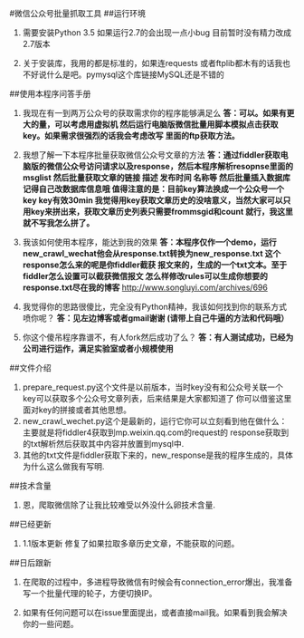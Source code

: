 #微信公众号批量抓取工具
##运行环境
1. 需要安装Python 3.5 如果运行2.7的会出现一点小bug 目前暂时没有精力改成2.7版本

2. 关于安装库，我用的都是标准的，如果连requests 或者ftplib都木有的话我也不好说什么是吧。pymysql这个库链接MySQL还是不错的

##使用本程序问答手册

1. 我现在有一到两万公众号的获取需求你的程序能够满足么
**答：可以。如果有更大的量，可以考虑用虚拟机 然后运行电脑版微信批量用脚本模拟点击获取key。如果需求很强烈的话我会考虑改写
里面的ftp获取方法。**

2. 我想了解一下本程序批量获取微信公众号文章的方法
**答：通过fiddler获取电脑版的微信公众号访问请求以及response，然后本程序解析resopnse里面的msglist 然后批量获取文章的链接 
描述 发布时间 名称等 然后批量插入数据库 记得自己改数据库信息哦 值得注意的是：目前key算法换成一个公众号一个key
 key有效30min  我觉得用key获取文章历史的没啥意义，当然大家可以只用key来拼出来，获取文章历史列表只需要frommsgid和count
 就行，我这里就不写我怎么拼了。**
 
3. 我该如何使用本程序，能达到我的效果
**答：本程序仅作一个demo，运行new_crawl_wechat他会从response.txt转换为new_response.txt 这个response怎么来的呢是你fiddler截获
报文来的，生成的一个txt文本。至于fiddler怎么设置可以截获微信报文 怎么样修改rules可以生成你想要的response.txt尽在我的博客**
http://www.songluyi.com/archives/696 
4. 我觉得你的思路很傻比，完全没有Python精神，我该如何找到你的联系方式喷你呢？
**答：见左边博客或者gmail谢谢 (请带上自己牛逼的方法和代码哦）**

5. 你这个傻吊程序靠谱不，有人fork然后成功了么？
**答：有人测试成功，已经为公司进行运作，满足实验室或者小规模使用**
 
##文件介绍
1. prepare_request.py这个文件是以前版本，当时key没有和公众号关联一个key可以获取多个公众号文章列表，后来结果是大家都知道了
你可以借鉴这里面对key的拼接或者其他思想。
2. new_crawl_wechet.py这个是最新的，运行它你可以立刻看到他在做什么：主要就是将fiddler4获取到mp.weixin.qq.com的request的
response获取到的txt解析然后获取其中内容并放置到mysql中.
3. 其他的txt文件是fiddler获取下来的，new_response是我的程序生成的，具体为什么这么做我有写明.

##技术含量
1. 恩，爬取微信除了让我比较难受以外没什么卵技术含量.

##已经更新
1. 1.1版本更新 修复了如果拉取多章历史文章，不能获取的问题。

##日后跟新
1. 在爬取的过程中，多进程导致微信有时候会有connection_error爆出，我准备写一个批量代理的轮子，方便切换IP。

3. 如果有任何问题可以在issue里面提出，或者直接mail我。如果看到我会解决你的一些问题。